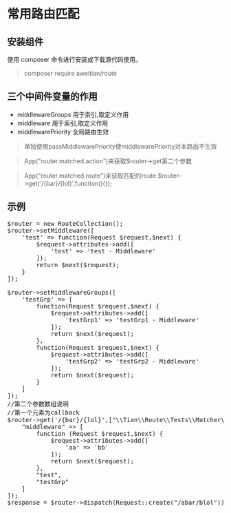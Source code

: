 # 常用路由匹配
## 安装组件
使用 composer 命令进行安装或下载源代码使用。
>composer require aweitian/route
>
## 三个中间件变量的作用
* middlewareGroups  用于索引,取定义作用
* middleware 用于索引,取定义作用
* middlewarePriority 全局路由生效 

> 单独使用passMiddlewarePriority使middlewarePriority对本路由不生效

> App("router.matched.action")来获取$router->get第二个参数

> App("router.matched.route")来获取匹配的route
$router->get('/{bar}/{lol}',function(){});

## 示例
<pre>
$router = new RouteCollection();
$router->setMiddleware([
    'test' => function(Request $request,$next) {
        $request->attributes->add([
            'test' => 'test - Middleware'
        ]);
        return $next($request);
    }
]);

$router->setMiddlewareGroups([
    'testGrp' => [
        function(Request $request,$next) {
            $request->attributes->add([
                'testGrp1' => 'testGrp1 - Middleware'
            ]);
            return $next($request);
        },
        function(Request $request,$next) {
            $request->attributes->add([
                'testGrp2' => 'testGrp2 - Middleware'
            ]);
            return $next($request);
        }
    ]
]);
//第二个参数数组说明
//第一个元素为callback
$router->get('/{bar}/{lol}',["\\Tian\\Route\\Tests\\Matcher\\classParameter@middleware",
    "middleware" => [
        function (Request $request,$next) {
            $request->attributes->add([
                'aa' => 'bb'
            ]);
            return $next($request);
        },
        "test",
        "testGrp"
    ]
]);
$response = $router->dispatch(Request::create("/abar/blol"));
</pre>
